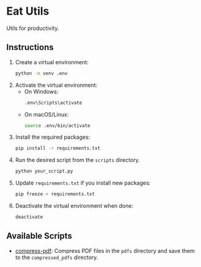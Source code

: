 # Eat Utils

Utils for productivity.

## Instructions

1. Create a virtual environment:
   ```bash
   python -m venv .env
   ```
2. Activate the virtual environment:
   - On Windows:
     ```bash
     .env\Scripts\activate
     ```
   - On macOS/Linux:
     ```bash
     source .env/bin/activate
     ```
3. Install the required packages:
   ```bash
   pip install -r requirements.txt
   ```
4. Run the desired script from the `scripts` directory.
   ```bash
   python your_script.py
   ```
5. Update `requirements.txt` if you install new packages:
   ```bash
   pip freeze > requirements.txt
   ```
6. Deactivate the virtual environment when done:
   ```bash
   deactivate
   ```

## Available Scripts

- [compress-pdf](./scripts/compress-pdf/main.py): Compress PDF files in the `pdfs` directory and save them to the `compressed_pdfs` directory.
